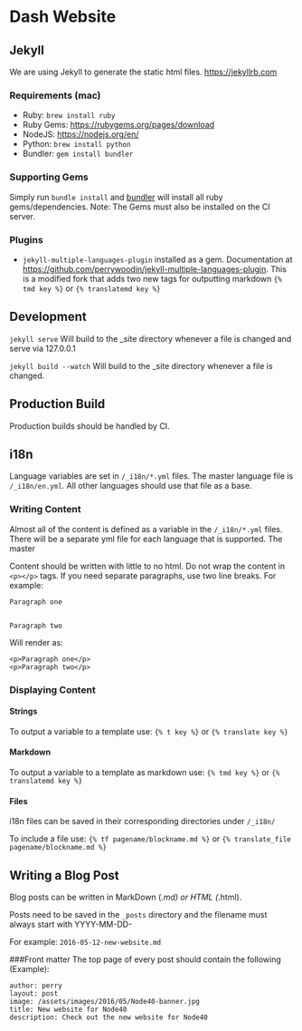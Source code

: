 # Dash Website

## Jekyll
We are using Jekyll to generate the static html files.
https://jekyllrb.com

### Requirements (mac)
* Ruby: `brew install ruby`
* Ruby Gems: https://rubygems.org/pages/download
* NodeJS: https://nodejs.org/en/
* Python: `brew install python`
* Bundler: `gem install bundler`

### Supporting Gems
Simply run `bundle install` and [bundler](http://bundler.io/) will install all ruby gems/dependencies.
Note: The Gems must also be installed on the CI server.

### Plugins
* `jekyll-multiple-languages-plugin` installed as a gem. Documentation at https://github.com/perrywoodin/jekyll-multiple-languages-plugin. This is a modified fork that adds two new tags for outputting markdown `{% tmd key %}` or `{% translatemd key %}`

## Development
`jekyll serve` Will build to the _site directory whenever a file is changed and serve via 127.0.0.1

`jekyll build --watch` Will build to the _site directory whenever a file is changed. 

## Production Build
Production builds should be handled by CI.

## i18n
Language variables are set in `/_i18n/*.yml` files. The master language file is `/_i18n/en.yml`. All other languages should use that file as a base. 

### Writing Content

Almost all of the content is defined as a variable in the `/_i18n/*.yml` files. There will be a separate yml file for each language that is supported. The master

Content should be written with little to no html. Do not wrap the content in `<p></p>` tags. If you need separate paragraphs, use two line breaks. For example:

```
Paragraph one


Paragraph two
```

Will render as:
```
<p>Paragraph one</p>
<p>Paragraph two</p>
```

### Displaying Content

#### Strings
To output a variable to a template use:
`{% t key %}`
or
`{% translate key %}`

#### Markdown
To output a variable to a template as markdown use:
`{% tmd key %}`
or
`{% translatemd key %}`

#### Files
i18n files can be saved in their corresponding directories under `/_i18n/`

To include a file use:
`{% tf pagename/blockname.md %}`
or
`{% translate_file pagename/blockname.md %}`

## Writing a Blog Post
Blog posts can be written in MarkDown (*.md) or HTML (*.html).

Posts need to be saved in the `_posts` directory and the filename must always start with YYYY-MM-DD-

For example: `2016-05-12-new-website.md`

###Front matter
The top page of every post should contain the following (Example):
```
author: perry
layout: post
image: /assets/images/2016/05/Node40-banner.jpg
title: New website for Node40
description: Check out the new website for Node40
```
